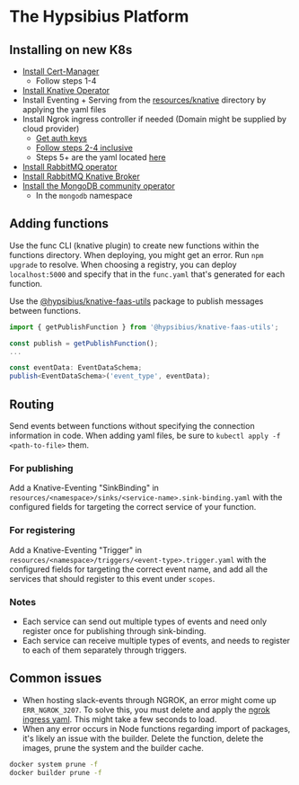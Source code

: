 # The Hypsibius Platform
## Installing on new K8s
* [Install Cert-Manager](https://cert-manager.io/docs/installation/helm/#steps)
  * Follow steps 1-4
* [Install Knative Operator](https://knative.dev/docs/install/operator/knative-with-operators/#install-the-knative-operator)
* Install Eventing + Serving from the [resources/knative](./resources/knative/) directory by applying the yaml files
* Install Ngrok ingress controller if needed (Domain might be supplied by cloud provider)
  * [Get auth keys](https://knative.dev/docs/eventing/brokers/broker-types/rabbitmq-broker/#install-the-rabbitmq-controller)
  * [Follow steps 2-4 inclusive](https://knative.dev/docs/eventing/brokers/broker-types/rabbitmq-broker/#install-the-rabbitmq-controller)
  * Steps 5+ are the yaml located [here](./resources/slack/serving/slack-events.ingress.yaml)
* [Install RabbitMQ operator](https://github.com/rabbitmq/cluster-operator)
* [Install RabbitMQ Knative Broker](https://knative.dev/docs/eventing/brokers/broker-types/rabbitmq-broker/#install-the-rabbitmq-controller)
* [Install the MongoDB community operator](https://github.com/mongodb/mongodb-kubernetes-operator/blob/master/docs/install-upgrade.md#install-the-operator-using-Helm)
  * In the `mongodb` namespace
## Adding functions
Use the func CLI (knative plugin) to create new functions within the functions directory.
When deploying, you might get an error. Run `npm upgrade` to resolve.
When choosing a registry, you can deploy `localhost:5000` and specify that in the `func.yaml` that's generated for each function.

Use the [@hypsibius/knative-faas-utils](./utils/knative-faas-utils/) package to publish messages between functions.
```typescript
import { getPublishFunction } from '@hypsibius/knative-faas-utils';

const publish = getPublishFunction();
...

const eventData: EventDataSchema;
publish<EventDataSchema>('event_type', eventData);
```

## Routing
Send events between functions without specifying the connection information in code.
When adding yaml files, be sure to `kubectl apply -f <path-to-file>` them.
### For publishing
Add a Knative-Eventing "SinkBinding" in `resources/<namespace>/sinks/<service-name>.sink-binding.yaml` with the configured fields for targeting the correct service of your function.
### For registering
Add a Knative-Eventing "Trigger" in `resources/<namespace>/triggers/<event-type>.trigger.yaml` with the configured fields for targeting the correct event name, and add all the services that should register to this event under `scopes`.
### Notes
* Each service can send out multiple types of events and need only register once for publishing through sink-binding.
* Each service can receive multiple types of events, and needs to register to each of them separately through triggers.

## Common issues
* When hosting slack-events through NGROK, an error might come up `ERR_NGROK_3207`. To solve this, you must delete and apply the [ngrok ingress yaml](resources/slack/serving/slack-events.ingress.yaml). This might take a few seconds to load.
* When any error occurs in Node functions regarding import of packages, it's likely an issue with the builder. Delete the function, delete the images, prune the system and the builder cache.
```bash
docker system prune -f
docker builder prune -f
```
